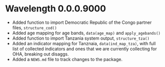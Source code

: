 # Wavelength 0.0.0.9000

* Added function to import Democratic Republic of the Congo partner files, `structure_cod()`
* Added age mapping for age bands, `data(age_map)` and `apply_agebands()`
* Added function to import Tanzania system output, `structure_tza()`
* Added an indicator mapping for Tanznaia, `data(ind_map_tza)`, with full list of collected indicators and ones that we are currently collecting for OHA, breaking out disaggs.
* Added a `NEWS.md` file to track changes to the package.
